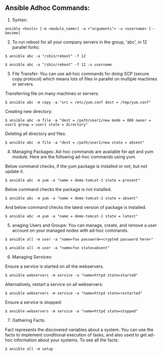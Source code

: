## Ansible Adhoc Commands:


1. Syntax:
```
ansible <hosts> [-m <module_name>] -a <"arguments"> -u <username> [--become]  
```

2. To run reboot for all your company servers in the group, 'abc', in 12 parallel forks:

```
$ ansible abc -a "/sbin/reboot" -f 12  

$ ansible abc -a "/sbin/reboot" -f 12 -u username  
```

3. File Transfer:
You can use ad-hoc commands for doing SCP (secure copy protocol) which means lots of files in parallel on multiple machines or servers.

Transferring file on many machines or servers:
```
$ ansible abc -m copy -a "src = /etc/yum.conf dest = /tmp/yum.conf"  
```

Creating new directory: 
```
$ ansible abc -m file -a "dest = /path/user1/new mode = 888 owner = user1 group = user1 state = directory" 
```
Deleting all directory and files:

```
$ ansible abc -m file -a "dest = /path/user1/new state = absent"  

```

4. Managing Packages:
Ad-hoc commands are available for apt and yum module. Here are the following ad-hoc commands using yum.

Below command checks, if the yum package is installed or not, but not update it.
```
$ ansible abc -m yum -a "name = demo-tomcat-1 state = present" 
```
Below command checks the package is not installed.
```
$ ansible abc -m yum -a "name = demo-tomcat-1 state = absent"   
```

And below command checks the latest version of package is installed.
```
$ ansible abc -m yum -a "name = demo-tomcat-1 state = latest"   
```

5. anaging Users and Groups:
You can manage, create, and remove a user account on your managed nodes with ad-hoc commands.

```
$ ansible all -m user -a "name=foo password=<crypted password here>"  
  
$ ansible all -m user -a "name=foo state=absent"
```  


6. Managing Services:

Ensure a service is started on all the webservers.
```
$ ansible webservers -m service -a "name=httpd state=started"  
```
Alternatively, restart a service on all webservers:
```
$ ansible webservers -m service -a "name=httpd state=restarted" 
```
Ensure a service is stopped:
```
$ ansible webservers -m service -a "name=httpd state=stopped"
```


7. Gathering Facts:

Fact represents the discovered variables about a system. You can use the facts to implement conditional execution of tasks, and also used to get ad-hoc information about your systems. To see all the facts:
```
$ ansible all -m setup  
```
